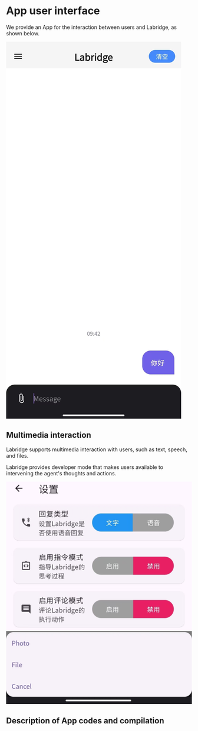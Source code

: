 # App user interface

We provide an App for the interaction between users and Labridge, as shown below.

![App交互界面](./images/app_interface.jpg)

## Multimedia interaction

Labridge supports multimedia interaction with users, such as text, speech, and files.

Labridge provides developer mode that makes users available to intervening the agent's thoughts and actions.

![App interface1](./images/app_settings.jpg)
![App interface2](./images/app_files.jpg)

## Description of App codes and compilation